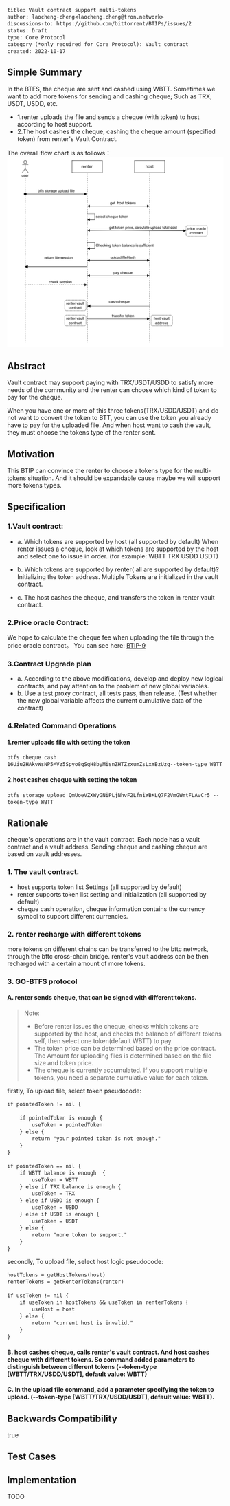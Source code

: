 
```btip: 2
title: Vault contract support multi-tokens
author: laocheng-cheng<laocheng.cheng@tron.network>
discussions-to: https://github.com/bittorrent/BTIPs/issues/2
status: Draft
type: Core Protocol
category (*only required for Core Protocol): Vault contract
created: 2022-10-17
```

## Simple Summary

In the BTFS, the cheque are sent and cashed using WBTT. Sometimes we want to add more tokens for sending and cashing cheque; Such as TRX, USDT, USDD, etc.

- 1.renter uploads the file and sends a cheque (with token) to host according to host support.
- 2.The host cashes the cheque, cashing the cheque amount (specified token) from renter's Vault Contract.

The overall flow chart is as follows：
![muti-tokens](../pictures/muti-tokens.png)

## Abstract

Vault contract may support paying with TRX/USDT/USDD to satisfy more needs of the community and the renter can choose which kind of token to pay for the cheque.

When you have one or more of this three tokens(TRX/USDD/USDT) and do not want to convert the token to BTT, you can use the token you already have to pay for the uploaded file. And when host want to cash the vault, they must choose the tokens type of the renter sent.

## Motivation

This BTIP can convince the renter to choose a tokens type for the multi-tokens situation. And it should be expandable cause maybe we will support more tokens types.

## Specification

### 1.Vault contract:
 - a. Which tokens are supported by host (all supported by default)
   When renter issues a cheque, look at which tokens are supported by the host and select one to issue in order. (for example: WBTT TRX USDD USDT)

 - b. Which tokens are supported by renter( all are supported by default)? Initializing the token address.
   Multiple Tokens are initialized in the vault contract.

 - c. The host cashes the cheque, and transfers the token in renter vault contract.

### 2.Price oracle Contract:

We hope to calculate the cheque fee when uploading the file through the price oracle contract。
You can see here: [BTIP-9](https://github.com/bittorrent/BTIPs/issues/9)

### 3.Contract Upgrade plan
- a. According to the above modifications, develop and deploy new logical contracts, and pay attention to the problem of new global variables.
- b. Use a test proxy contract, all tests pass, then release. (Test whether the new global variable affects the current cumulative data of the contract)


### 4.Related Command Operations
#### 1.renter uploads file with setting the token
```shell
btfs cheque cash  16Uiu2HAkvWsNP5MVz5Spyo8qSgH8byMisnZHTZzxumZsLxYBzUzg--token-type WBTT
```

#### 2.host cashes cheque with setting the token
```shell
btfs storage upload QmUoeVZXWyGNiPLjNhvF2LfniWBKLQ7F2VmGWmtFLAvCr5 --token-type WBTT
```


## Rationale

cheque's operations are in the vault contract. Each node has a vault contract and a vault address. Sending cheque and cashing cheque are based on vault addresses.

### 1. The vault contract.
 - host supports token list Settings (all supported by default)
 - renter supports token list setting and initialization (all supported by default)
 - cheque cash operation, cheque information contains the currency symbol to support different currencies.

### 2. renter recharge with different tokens
   more tokens on different chains can be transferred to the bttc network, through the bttc cross-chain bridge.
   renter's vault address can be then recharged with a certain amount of more tokens.

### 3. GO-BTFS protocol
#### A. renter sends cheque, that can be signed with different tokens.

> Note:
> - Before renter issues the cheque, checks which tokens are supported by the host, and checks the balance of different tokens self, then select one token(default WBTT) to pay.
> - The token price can be determined based on the price contract. The Amount for uploading files is determined based on the file size and token price.
> - The cheque is currently accumulated. If you support multiple tokens, you need a separate cumulative value for each token.


firstly, To upload file, select token pseudocode:
```golang
if pointedToken != nil {
    
	if pointedToken is enough {
        useToken = pointedToken
    } else {
		return "your pointed token is not enough."
    }
}

if pointedToken == nil {
    if WBTT balance is enough  {
        useToken = WBTT
    } else if TRX balance is enough {
        useToken = TRX
    } else if USDD is enough {
        useToken = USDD
    } else if USDT is enough {
        useToken = USDT
    } else {
        return "none token to support."
    }
}

```

secondly, To upload file, select host logic pseudocode:
```golang
hostTokens = getHostTokens(host)
renterTokens = getRenterTokens(renter)
 
if useToken != nil {
    if useToken in hostTokens && useToken in renterTokens {
        useHost = host
    } else {
        return "current host is invalid."
    }
}

```

#### B. host cashes cheque, calls renter's vault contract. And host cashes cheque with different tokens. So command added parameters to distinguish between different tokens (--token-type [WBTT/TRX/USDD/USDT], default value: WBTT)

#### C. In the upload file command, add a parameter specifying the token to upload. (--token-type [WBTT/TRX/USDD/USDT], default value: WBTT).




## Backwards Compatibility

true

## Test Cases

## Implementation

TODO
